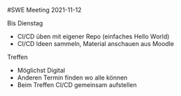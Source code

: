 #SWE Meeting
2021-11-12

Bis Dienstag
- CI/CD üben mit eigener Repo (einfaches Hello World)
- CI/CD Ideen sammeln, Material anschauen aus Moodle

Treffen
- Möglichst Digital
- Anderen Termin finden wo alle können
- Beim Treffen CI/CD gemeinsam aufstellen